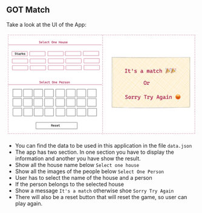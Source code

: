 ## GOT Match

Take a look at the UI of the App:

![Got Match](../assets/got-match.png)

- You can find the data to be used in this application in the file `data.json`
- The app has two section. In one section you have to display the information and another you have show the result.
- Show all the house name below `Select one house`
- Show all the images of the people below `Select One Person`
- User has to select the name of the house and a person
- If the person belongs to the selected house
- Show a message `It's a match` otherwise shoe `Sorry Try Again`
- There will also be a reset button that will reset the game, so user can play again.
